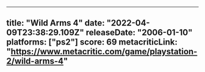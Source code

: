 
---
title: "Wild Arms 4"
date: "2022-04-09T23:38:29.109Z"
releaseDate: "2006-01-10"
platforms: ["ps2"]
score: 69
metacriticLink: "https://www.metacritic.com/game/playstation-2/wild-arms-4"
---
